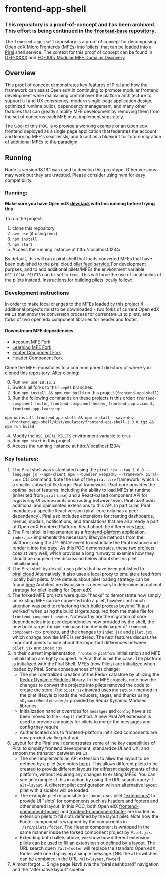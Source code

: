 # frontend-app-shell

### This repository is a proof-of-concept and has been archived. This effort is being continued in the [`frontend-base` repository](https://github.com/openedx/frontend-base/). 

The `frontend-app-shell` repository is a proof of concept for decomposing Open edX Micro Frontends (MFEs) into 'pilets' that can be loaded into a [Piral](https://piral.io) shell service. The context for this proof of concept can be found in [OEP-XXXX](https://github.com/openedx/open-edx-proposals/blob/426f6e09ffe615e77aa9205281d77012385a08d4/oeps/architectural-decisions/oep-XXXX-modular-micro-frontend-domains.rst#id1) and [FC-0007 Modular MFE Domains Discovery](https://openedx.atlassian.net/wiki/spaces/COMM/pages/3614900241/FC-0007+-+Modular+MFE+Domains+Discovery).

## Overview

This proof of concept demonstrates key features of Piral and how the framework can assist Open edX in continuing to promote modular frontend development while maintaining control over the platform architecture to support UI and UX consistency, modern single-page application design, optimized runtime builds, dependency management, and many other features that can greatly simplify MFE development by removing them from the set of concerns each MFE must implement separately. 

The Goal of this POC is to provide a working example of an Open edX frontend deployed as a single page application that federates the account and learning MFE's seamlessly, and to act as a blueprint for future migration of additional MFEs to this paradigm.  

## Running

Node.js version 18.16.1 was used to develop this prototype. Other versions may work but they are untested. Please consider using nvm for easy compatibility. 

### Running:
**Make sure you have Open edX [devstack](https://github.com/openedx/devstack) with lms running before trying this**

To run the project:

1) clone this repository
2) `nvm use` (if using nvm)
3) `npm install`
4) `npm start`
5) Access the running instance at http://localhost:1234/

By default, this will run a piral shell that loads converted MFEs that have been published to the piral.cloud [pilet feed service](https://feed.piral.cloud/api/v1/pilet/openedx-poc). For development purpses, and to add additional pilets/MFEs the environment variable `USE_LOCAL_PILETS` can be set to `true`. This will force the use of local builds of the pilets instead. Instructions for building pilets locally follow:

### Development instructions
In order to make local changes to the MFEs loaded by this project 4 additional projects must to be downloaded -  two forks of current Open edX MFEs that show the conversion process for current MFEs to pilets, and forks of two open edx component libraries for header and footer.  

#### Downstream MFE dependencies
- [Account MFE Fork](https://github.com/hammerlabs-net/frontend-app-account)
- [Learning MFE Fork](https://github.com/hammerlabs-net/frontend-app-learning)
- [Footer Component Fork](https://github.com/hammerlabs-net/frontend-component-footer)
- [Header Component Fork](https://github.com/hammerlabs-net/frontend-component-header)

Clone the MFE repositories to a common parent directory of where you cloned this repository. After cloning:

0. Run `nvm use 18.16.1`
1. Switch all forks to their `oep65` branches.
2. Run `npm install && npm run build` on this project (`frontend-app-shell`)
3. Run the following commands on these projects in this order: `frontend-component-footer`, `frontend-component-header`, `frontend-app-account`, `frontend-app-learning`:

```npm uninstall frontend-app-shell && npm install --save-dev ../frontend-app-shell/dist/emulator/frontend-app-shell-1.0.0.tgz && npm run build``` 

4. Modify the `USE_LOCAL_PILETS` environment variable to `true`
5. Run `npm start` in this project.
6. Access the running instance at http://localhost:1234/

### Key features:

1. The Piral shell was instantiated using the `piral new --tag 1.0.0 --language js --npm-client npm --bundler webpack5 --framework piral-core` CLI command. Note the use of the `piral-core` framework, which is a smaller subset of the larger Piral framework. Piral-core provides the optimal set of features, including the ability to load MFEs at runtime (inherited from `piral-base`) and a React-based component API for registering UI components and routing between them. Piral itself adds additional and opinionated extensions to this API. In particular, Piral mandates a specific React version (piral-core only has a peer dependency). Piral also includes extensions for creating dashboards, menus, modals, notifications, and translations that are all already a part of Open edX Frontend Platform. Read about the differences [here](https://docs.piral.io/guidelines/tutorials/22-core-and-base).
2. The Piral shell is implemented as a [frontend-platform](https://github.com/openedx/frontend-platform) application. `index.jsx` implements the necessary lifecycle methods from the platform, using the `APP_READY` event to instantiate the Piral instance and render it into the page. As this POC demonstrates, these two projects coexist very well, which provides a long runway to examine how they should be coupled (see discussion below about shell vs pilet initialization).
3. The Piral shell by default uses pilets that have been published to [piral.cloud](https://feed.piral.cloud/api/v1/pilet/openedx-poc) Alternatively, it also uses a local proxy to emulate a feed from locally built pilets. More detauls about pilet loading strategy can be found [here](https://docs.piral.io/reference/specifications/feed-api-specification) Architecture discussion is necessary to determine an optimal strategy for pilet loading for Open edX.
4. The forked MFE projects were quick "hacks" to demonstrate how simply an existing MFE can be converted into a pilet, however not much attention was paid to refactoring their build process beyond "It just worked" when using the build targets acquired from the make file for `frontend-component-header`. Noteworthy are the migration of core dependencies into peer dependencies now provided by the shell, the new build target for `npm run` based on the build target of `frontend-component-xxx` projects, and the changes to `index.jsx` and `pilet.jsx`, which change how the MFE is rendered. The next features discuss the important points to note about the important differences between `pilet.jsx` and `index.jsx`.
5. In their current implementation, `frontend-platform` initialization and MFE initialization are tightly coupled. In Piral,that is not the case. The platform is initialized with the Piral Shell. MFEs (now Pilets) are initialized when loaded by Piral. Some consequences of this change:
    * The shell centralized creation of the Redux datastore by utilizing the [Redux Dynamic Modules](https://redux-dynamic-modules.js.org/#/) library. In the MFE projects, note how the changes to convert the projects into pilets removed the code to create the store. The `pilet.jsx` instead uses the `setup()` method in the pilet lifecyle to loads the reducers, sagas, and thunks using `<DynamicModuleLoader/>` provided by Redux Dynamic Modules libraries.
    * Initialization handler overrides for `messages` and `config` have also been moved to the `setup()` method. A new Piral API extension is used to provide endpoints for pilets to merge the messages and config they require
    * Authenticated calls to frontend-platform initialized components are now proxied via the piral-api. 
6. Layout for the Piral shell demonstrates some of the key capabilities of Piral to simplify frontend development, standardize UI and UX, and smooth the transition between MFEs.
    * The shell implements an API extension to allow the layout to be defined by a pilet (see notes [here](https://docs.piral.io/reference/documentation/C01-components)). This allows different pilets to be created to provide different layouts for different deployments of the platform, without requiring any changes to existing MFEs. You can see an example of this in action by using the URL search query: `?alt=layout`. A different pilet configuration with an alternative layout pilet with a sidebar will be loaded.
    * The example pilet responsible for layout uses pilet ["extensions"]([https://docs.piral.io/concepts/core-api/07-extension](https://docs.piral.io/guidelines/tutorials/24-extension-patterns)) to provide UI "slots" for components such as headers and footers and other shared layout. In this POC, both Open edX [frontend-component-header](https://github.com/openedx/frontend-component-header) and [frontend-component-footer](https://github.com/openedx/frontend-component-footer) are loaded as extension pilets to fill slots defined by the layout pilet. Note how the Footer component is wrapped by the components in `./src/pilets/footer`. The Header component is wrapped in the same manner inside the forked component project by `Pilet.jsx`. 
    * Extending both bullets above, we show how different extension pilets can be used to fill an extension slot defined by a layout. The URL search query `?alt=footer` will replace the standard Open edX footer with one displaying a simple message. [NB: the `alt` switches can be combined in the URL `?alt=layout,footer`]
7. Almost forgot ... Single page Nav!! (via the "piral dashboard" navigation and the "alternative layout" sidebar. 
    
